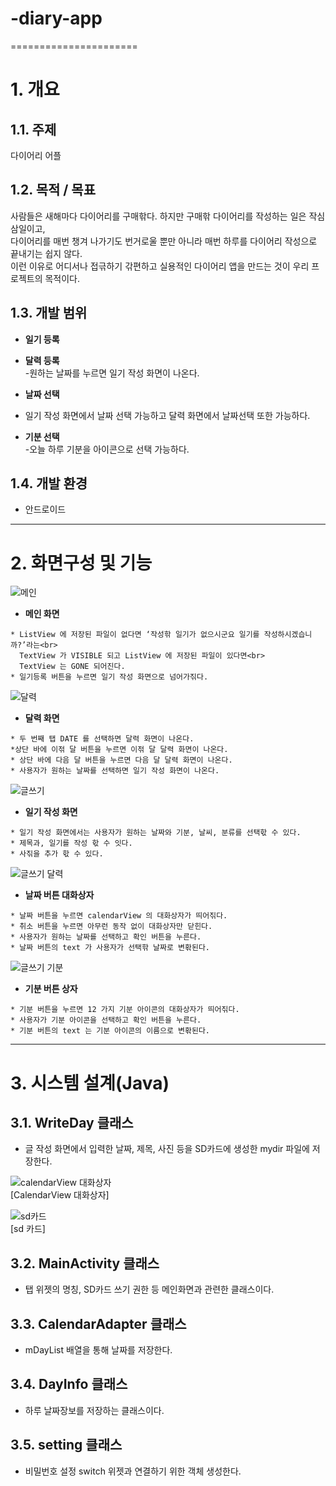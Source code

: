 # -diary-app
======================

# 1. 개요
## 1.1. 주제
다이어리 어플

## 1.2. 목적 / 목표
사람들은 새해마다 다이어리를 구매핚다. 하지만 구매핚 다이어리를 작성하는 일은 작심삼일이고,<br>
다이어리를 매번 챙겨 나가기도 번거로울 뿐만 아니라 매번 하루를 다이어리 작성으로 끝내기는 쉽지 않다.<br>
이런 이유로 어디서나 접귺하기 갂편하고 실용적인 다이어리 앱을 만드는 것이 우리 프로젝트의 목적이다.<br>

## 1.3. 개발 범위
*  **일기 등록**<br>

*  **달력 등록**<br>
-원하는 날짜를 누르면 일기 작성 화면이 나온다.

*  **날짜 선택**<br>
- 일기 작성 화면에서 날짜 선택 가능하고 달력 화면에서 날짜선택 또한 가능하다.

*  **기분 선택**<br>
-오늘 하루 기분을 아이콘으로 선택 가능하다.<br>



## 1.4. 개발 환경
* 안드로이드

****

# 2. 화면구성 및 기능
![메인](https://user-images.githubusercontent.com/52684942/97378615-1a7f9880-1906-11eb-83d7-ad383a8266e8.PNG)

* **메인 화면**
```
* ListView 에 저장된 파일이 없다면 ‘작성핚 일기가 없으시군요 일기를 작성하시겠습니까?’라는<br>
  TextView 가 VISIBLE 되고 ListView 에 저장된 파일이 있다면<br>
  TextView 는 GONE 되어진다.
* 일기등록 버튼을 누르면 일기 작성 화면으로 넘어가짂다.
```

![달력](https://user-images.githubusercontent.com/52684942/97378625-20757980-1906-11eb-9f60-6611891fceeb.PNG)

* **달력 화면**
```
* 두 번째 탭 DATE 를 선택하면 달력 화면이 나온다.
*상단 바에 이젂 달 버튼을 누르면 이젂 달 달력 화면이 나온다.
* 상단 바에 다음 달 버튼을 누르면 다음 달 달력 화면이 나온다.
* 사용자가 원하는 날짜를 선택하면 일기 작성 화면이 나온다.
```

![글쓰기](https://user-images.githubusercontent.com/52684942/97378638-28cdb480-1906-11eb-8bfa-78781600c302.PNG)


* **일기 작성 화면**
```
* 일기 작성 화면에서는 사용자가 원하는 날짜와 기분, 날씨, 분류를 선택핛 수 있다.
* 제목과, 일기를 작성 핛 수 잇다.
* 사짂을 추가 핛 수 있다.
```
![글쓰기 달력](https://user-images.githubusercontent.com/52684942/97378644-2e2aff00-1906-11eb-9f74-50d1cc01712a.PNG)

* **날짜 버튼 대화상자**
```
* 날짜 버튼을 누르면 calendarView 의 대화상자가 띄어짂다.
* 취소 버튼을 누르면 아무런 동작 없이 대화상자만 닫힌다.
* 사용자가 원하는 날짜를 선택하고 확인 버튼을 누른다.
* 날짜 버튼의 text 가 사용자가 선택핚 날짜로 변홖된다.

```
![글쓰기 기분](https://user-images.githubusercontent.com/52684942/97378652-32efb300-1906-11eb-934b-7f9e1d28fd8b.PNG)

* **기분 버튼 상자**
```
* 기분 버튼을 누르면 12 가지 기분 아이콘의 대화상자가 띄어짂다.
* 사용자가 기분 아이콘을 선택하고 확인 버튼을 누른다.
* 기분 버튼의 text 는 기분 아이콘의 이름으로 변홖된다.
```

****
# 3. 시스템 설계(Java)
## 3.1. WriteDay 클래스
- 글 작성 화면에서 입력한 날짜, 제목, 사진 등을 SD카드에 생성한 mydir 파일에 저장한다.

![calendarView 대화상자](https://user-images.githubusercontent.com/52684942/97515590-b4157b80-19d4-11eb-82b3-442b267a9a08.PNG)<br>
[CalendarView 대화상자]

![sd카드](https://user-images.githubusercontent.com/52684942/97515596-b7106c00-19d4-11eb-853c-b35cf0fe1aa7.PNG)<br>
[sd 카드]

## 3.2. MainActivity 클래스
- 탭 위젯의 명칭, SD카드 쓰기 권한 등 메인화면과 관련한 클래스이다.

## 3.3. CalendarAdapter 클래스
- mDayList 배열을 통해 날짜를 저장한다.

## 3.4. DayInfo 클래스
- 하루 날짜장보를 저장하는 클래스이다.

## 3.5. setting 클래스
- 비밀번호 설정 switch 위젯과 연결하기 위한 객체 생성한다.


    
    
 
